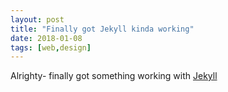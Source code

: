 ```yaml
---
layout: post
title: "Finally got Jekyll kinda working"
date: 2018-01-08
tags: [web,design]
---
```


Alrighty- finally got something working with [Jekyll](http://jekyllrb.com)
